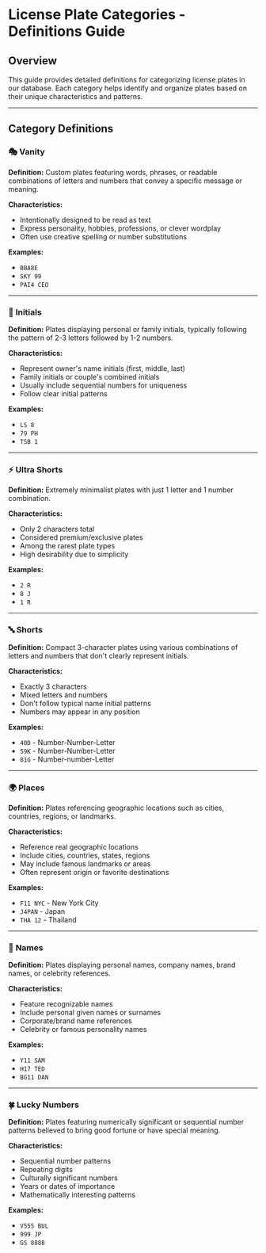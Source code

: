 # License Plate Categories - Definitions Guide

## Overview

This guide provides detailed definitions for categorizing license plates in our database. Each category helps identify and organize plates based on their unique characteristics and patterns.

---

## Category Definitions

### 🎭 **Vanity**

**Definition:** Custom plates featuring words, phrases, or readable combinations of letters and numbers that convey a specific message or meaning.

**Characteristics:**

- Intentionally designed to be read as text
- Express personality, hobbies, professions, or clever wordplay
- Often use creative spelling or number substitutions

**Examples:**

- `BBA8E`
- `SKY 99`
- `PAI4 CEO`

---

### 📝 **Initials**

**Definition:** Plates displaying personal or family initials, typically following the pattern of 2-3 letters followed by 1-2 numbers.

**Characteristics:**

- Represent owner's name initials (first, middle, last)
- Family initials or couple's combined initials
- Usually include sequential numbers for uniqueness
- Follow clear initial patterns

**Examples:**

- `LS 8`
- `79 PH`
- `TSB 1`

---

### ⚡ **Ultra Shorts**

**Definition:** Extremely minimalist plates with just 1 letter and 1 number combination.

**Characteristics:**

- Only 2 characters total
- Considered premium/exclusive plates
- Among the rarest plate types
- High desirability due to simplicity

**Examples:**

- `2 R`
- `8 J`
- `1 R`

---

### 🔤 **Shorts**

**Definition:** Compact 3-character plates using various combinations of letters and numbers that don't clearly represent initials.

**Characteristics:**

- Exactly 3 characters
- Mixed letters and numbers
- Don't follow typical name initial patterns
- Numbers may appear in any position

**Examples:**

- `40D` - Number-Number-Letter
- `59K` - Number-Number-Letter
- `81G` - Number-number-Letter

---

### 🌍 **Places**

**Definition:** Plates referencing geographic locations such as cities, countries, regions, or landmarks.

**Characteristics:**

- Reference real geographic locations
- Include cities, countries, states, regions
- May include famous landmarks or areas
- Often represent origin or favorite destinations

**Examples:**

- `F11 NYC` - New York City
- `J4PAN` - Japan
- `THA 12` - Thailand

---

### 👤 **Names**

**Definition:** Plates displaying personal names, company names, brand names, or celebrity references.

**Characteristics:**

- Feature recognizable names
- Include personal given names or surnames
- Corporate/brand name references
- Celebrity or famous personality names

**Examples:**

- `Y11 SAM`
- `H17 TED`
- `BG11 DAN`

---

### 🍀 **Lucky Numbers**

**Definition:** Plates featuring numerically significant or sequential number patterns believed to bring good fortune or have special meaning.

**Characteristics:**

- Sequential number patterns
- Repeating digits
- Culturally significant numbers
- Years or dates of importance
- Mathematically interesting patterns

**Examples:**

- `V555 BUL`
- `999 JP`
- `GS 8888`
